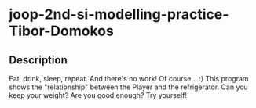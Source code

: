 # joop-2nd-si-modelling-practice-Tibor-Domokos

## Description
Eat, drink, sleep, repeat. And there's no work! Of course... :)
This program shows the "relationship" between the Player and the refrigerator. Can you keep your weight? Are you good enough? Try yourself!

